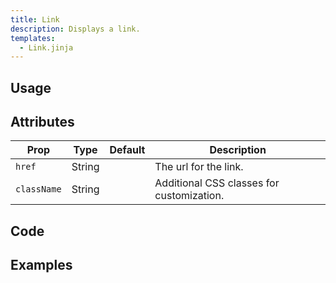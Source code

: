 ```yaml
---
title: Link
description: Displays a link.
templates:
  - Link.jinja
---
```


<TabPreview component="Link" template="examples/link.html"/>

<Prose>

## Usage

</Prose>

<IncludeFile dir="docs/templates" file_name="examples/link.html"/>

<Prose>

## Attributes

| Prop        | Type    | Default | Description                               |
|-------------|---------|--|-------------------------------------------|
| `href`      | String  |  | The url for the link.                     |
| `className` | String  |  | Additional CSS classes for customization. |


## Code
</Prose>

<IncludeComponents dir="link" :components="{{ metadata.templates }}" />

<Prose>

## Examples
</Prose>

<TabPreview component="Icon" template="examples/link_icon.html"/>
